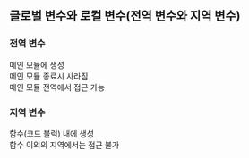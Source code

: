 ## 글로벌 변수와 로컬 변수(전역 변수와 지역 변수)
### 전역 변수
메인 모듈에 생성   
메인 모듈 종료시 사라짐   
메인 모듈 전역에서 접근 가능   

### 지역 변수
함수(코드 블럭) 내에 생성   
함수 이외의 지역에서는 접근 불가   
